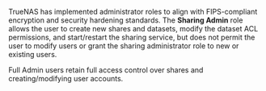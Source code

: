 &NewLine;

TrueNAS has implemented administrator roles to align with FIPS-compliant encryption and security hardening standards.
The **Sharing Admin** role allows the user to create new shares and datasets, modify the dataset ACL permissions, and start/restart the sharing service, but does not permit the user to modify users or grant the sharing administrator role to new or existing users.

Full Admin users retain full access control over shares and creating/modifying user accounts.
